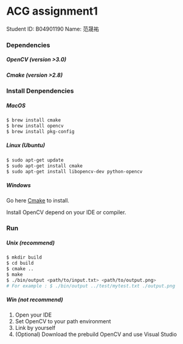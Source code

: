 # ACG assignment1

Student ID: B04901190 Name: 范晟祐

### Dependencies

##### OpenCV (version >3.0)

##### Cmake (version >2.8)

### Install Denpendencies

##### MacOS

```bash
$ brew install cmake
$ brew install opencv
$ brew install pkg-config
```

##### Linux (Ubuntu)

```bash
$ sudo apt-get update
$ sudo apt-get install cmake
$ sudo apt-get install libopencv-dev python-opencv
```

##### Windows

Go here [Cmake](https://cmake.org/download/) to install.

Install OpenCV depend on your IDE or compiler.


### Run 

##### Unix (recommend)

```bash
$ mkdir build
$ cd build
$ cmake ..
$ make
$ ./bin/output <path/to/input.txt> <path/to/output.png> 
# For example : $ ./bin/output ../test/mytest.txt ./output.png
```
##### Win (not recommend)

1. Open your IDE
2. Set OpenCV to your path environment
3. Link by yourself
4. (Optional) Download the prebuild OpenCV and use Visual Studio 